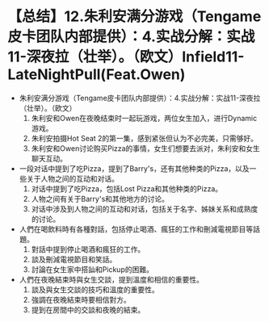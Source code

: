 # 【总结】12.朱利安满分游戏（Tengame皮卡团队内部提供）：4.实战分解：实战11-深夜拉（壮举）。（欧文）Infield11-LateNightPull(Feat.Owen)

-   朱利安满分游戏（Tengame皮卡团队内部提供）：4.实战分解：实战11-深夜拉（壮举）。（欧文）
    1.  朱利安和Owen在夜晚结束时一起玩游戏，两位女生加入，进行Dynamic游戏。
    2.  朱利安拍摄Hot Seat 2的第一集，感到紧张但认为不必完美，只需够好。
    3.  朱利安和Owen讨论购买Pizza的事情，女生们想要去派对，朱利安和女生聊天互动。
-   一段对话中提到了吃Pizza，提到了Barry's，还有其他种类的Pizza，以及一些关于人物之间的互动和对话。
    1.  对话中提到了吃Pizza，包括Lost Pizza和其他种类的Pizza。
    2.  人物之间有关于Barry's和其他地方的讨论。
    3.  对话中涉及到人物之间的互动和对话，包括关于名字、姊妹关系和成熟度的讨论。
-   人們在喝飲料時有各種對話，包括停止喝酒、瘋狂的工作和刪減電視節目等話題。
    1.  對話中提到停止喝酒和瘋狂的工作。
    2.  談及刪減電視節目和笑話。
    3.  討論在女生家中搭訕和Pickup的困難。
-   人們在夜晚結束時與女生交談，提到溫度和相信的重要性。
    1.  談及與女生交談的技巧和溫度的重要性。
    2.  強調在夜晚結束時要相信對方。
    3.  提到在房間中的交談和夜晚的結束。